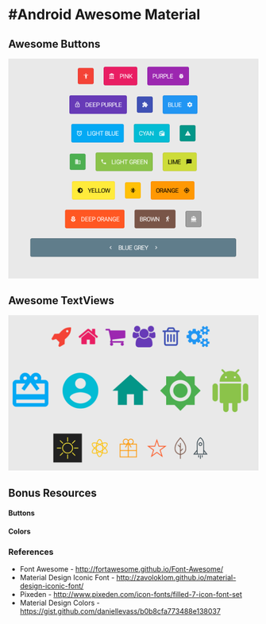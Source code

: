 #Android Awesome Material
====

## Awesome Buttons

![Awesome Buttons](/screenshots/awesome_buttons.png?raw=true)


## Awesome TextViews

![Awesome Text](/screenshots/awesome_text.png?raw=true)


## Bonus Resources


#### Buttons

#### Colors

### References

* Font Awesome - http://fortawesome.github.io/Font-Awesome/
* Material Design Iconic Font - http://zavoloklom.github.io/material-design-iconic-font/
* Pixeden - http://www.pixeden.com/icon-fonts/filled-7-icon-font-set
* Material Design Colors - https://gist.github.com/daniellevass/b0b8cfa773488e138037
